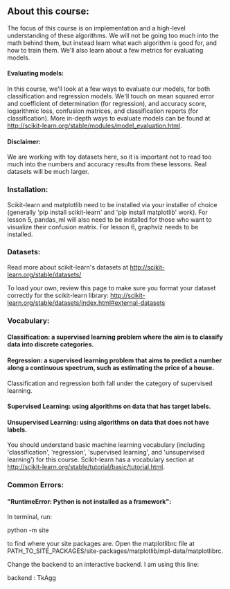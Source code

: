 ## About this course:
The focus of this course is on implementation and a high-level understanding of these algorithms. We will not be going too much into the math behind them, but instead learn what each algorithm is good for, and how to train them. We'll also learn about a few metrics for evaluating models.

#### Evaluating models:
In this course, we'll look at a few ways to evaluate our models, for both classification and regression models. We'll touch on mean squared error and coefficient of determination (for regression), and accuracy score, logarithmic loss, confusion matrices, and classification reports (for classification). More in-depth ways to evaluate models can be found at http://scikit-learn.org/stable/modules/model_evaluation.html.

#### Disclaimer:
We are working with toy datasets here, so it is important not to read too much into the numbers and accuracy results from these lessons. Real datasets will be much larger. 


### Installation:

Scikit-learn and matplotlib need to be installed via your installer of choice (generally 'pip install scikit-learn' and 'pip install matplotlib' work). For lesson  5, pandas_ml will also need to be installed for those who want to visualize their confusion matrix. For lesson 6, graphviz needs to be installed.


### Datasets: 

Read more about scikit-learn's datasets at http://scikit-learn.org/stable/datasets/

To load your own, review this page to make sure you format your dataset correctly for the scikit-learn library: http://scikit-learn.org/stable/datasets/index.html#external-datasets


### Vocabulary:

#### Classification: a supervised learning problem where the aim is to classify data into discrete categories.

#### Regression: a supervised learning problem that aims to predict a number along a continuous spectrum, such as estimating the price of a house.

Classification and regression both fall under the category of supervised learning.

#### Supervised Learning: using algorithms on data that has target labels.

#### Unsupervised Learning: using algorithms on data that does not have labels.

You should understand basic machine learning vocabulary (including 'classification', 'regression', 'supervised learning', and 'unsupervised learning') for this course. Scikit-learn has a vocabulary section at http://scikit-learn.org/stable/tutorial/basic/tutorial.html.


### Common Errors:

#### "RuntimeError: Python is not installed as a framework":

In terminal, run: 

python -m site 

to find where your site packages are. Open the matplotlibrc file at PATH_TO_SITE_PACKAGES/site-packages/matplotlib/mpl-data/matplotlibrc. 

Change the backend to an interactive backend. I am using this line:

backend      : TkAgg 
